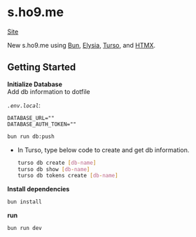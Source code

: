 # s.ho9.me

[Site](https://s.ho9.me)  

New s.ho9.me using [Bun](https://bun.sh/), [Elysia](https://elysiajs.com/), [Turso](https://turso.tech/), and [HTMX](https://htmx.org/).  

## Getting Started

**Initialize Database**  
Add db information to dotfile  

_`.env.local`_:  
```
DATABASE_URL=""
DATABASE_AUTH_TOKEN=""
```

```sh
bun run db:push
```

* In Turso, type below code to create and get db information.
    ```sh
    turso db create [db-name]
    turso db show [db-name]
    turso db tokens create [db-name]
    ```

**Install dependencies**
```sh
bun install
```

**run**
```sh
bun run dev
```
